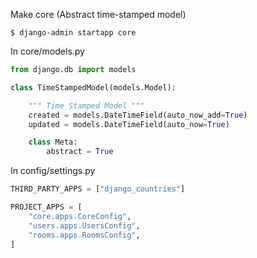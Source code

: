 Make core (Abstract time-stamped model)
```
$ django-admin startapp core
```

In core/models.py
```python
from django.db import models

class TimeStampedModel(models.Model):

    """ Time Stamped Model """
    created = models.DateTimeField(auto_now_add=True)
    updated = models.DateTimeField(auto_now=True)

    class Meta:
        abstract = True
```

In config/settings.py
```python
THIRD_PARTY_APPS = ["django_countries"]

PROJECT_APPS = [
    "core.apps.CoreConfig", 
    "users.apps.UsersConfig", 
    "rooms.apps.RoomsConfig",
]
```